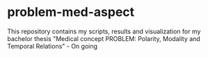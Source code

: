 # problem-med-aspect
This repository contains my scripts, results and visualization for my bachelor thesis "Medical concept PROBLEM: Polarity, Modality and Temporal Relations" - On going
